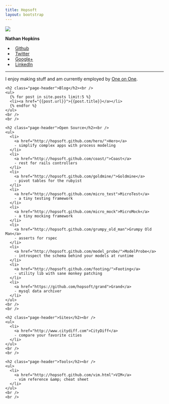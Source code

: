 ```yaml
---
title: Hopsoft
layout: bootstrap
---
```


<div class="row">
  <div id="intro" class="span3 well affix">
    <img class="thumbnail left" src="http://www.gravatar.com/avatar/254ec240c9143768df8ec27182764cad.jpg?s=90" />
    <p><b>Nathan Hopkins</b></p>
    <ul class="unstyled">
      <li><i class="icon-github">&nbsp;</i> <a href="https://github.com/hopsoft">Github</a></li>
      <li><i class="icon-twitter">&nbsp;</i> <a href="https://twitter.com/natehop">Twitter</a></li>
      <li><i class="icon-google-plus">&nbsp;</i> <a href="https://plus.google.com/u/1/116314478889360641913/posts/p/pub">Google+</a></li>
      <li><i class="icon-linkedin">&nbsp;</i> <a href="https://www.linkedin.com/profile/view?id=2951631">LinkedIn</a></li>
      <!-- <li><i class="icon-sign-blank">&nbsp;</i> <a href="http://coderwall.com/p/u/hopsoft">Coderwall</a></li> -->
    </ul>
    <hr />
    <p>
      I enjoy making stuff and am currently employed by <a href="http://www.1on1.com/">One on One</a>.
    </p>
  </div>

  <div class="span8 offset4">

    <h2 class="page-header">Blog</h2><br />
    <ul>
      {% for post in site.posts limit:5 %}
      <li><a href="{{post.url}}">{{post.title}}</a></li>
      {% endfor %}
    </ul>
    <br />
    <br />

    <h2 class="page-header">Open Source</h2><br />
    <ul>
      <li>
        <a href="http://hopsoft.github.com/hero/">Hero</a>
        - simplify complex apps with process modeling
      </li>
      <li>
        <a href="http://hopsoft.github.com/coast/">Coast</a>
        - rest for rails controllers
      </li>
      <li>
        <a href="http://hopsoft.github.com/goldmine/">Goldmine</a>
        - pivot tables for the rubyist
      </li>
      <li>
        <a href="http://hopsoft.github.com/micro_test">MicroTest</a>
        - a tiny testing framework
      </li>
      <li>
        <a href="http://hopsoft.github.com/micro_mock">MicroMock</a>
        - a tiny mocking framework
      </li>
      <li>
        <a href="http://hopsoft.github.com/grumpy_old_man">Grumpy Old Man</a>
        - asserts for rspec
      </li>
      <li>
        <a href="http://hopsoft.github.com/model_probe/">ModelProbe</a>
        - introspect the schema behind your models at runtime
      </li>
      <li>
        <a href="http://hopsoft.github.com/footing/">Footing</a>
        - utility lib with sane monkey patching
      </li>
      <li>
        <a href="https://github.com/hopsoft/grand">Grand</a>
        - mysql data archiver
      </li>
    </ul>
    <br />
    <br />

    <h2 class="page-header">Sites</h2><br />
    <ul>
      <li>
        <a href="http://www.citydiff.com">CityDiff</a>
        - compare your favorite cities
      </li>
    </ul>
    <br />
    <br />

    <h2 class="page-header">Tools</h2><br />
    <ul>
      <li>
        <a href="http://hopsoft.github.com/vim.html">VIM</a>
        - vim reference &amp; cheat sheet
      </li>
    </ul>
    <br />
    <br />

  </div>

</div>
